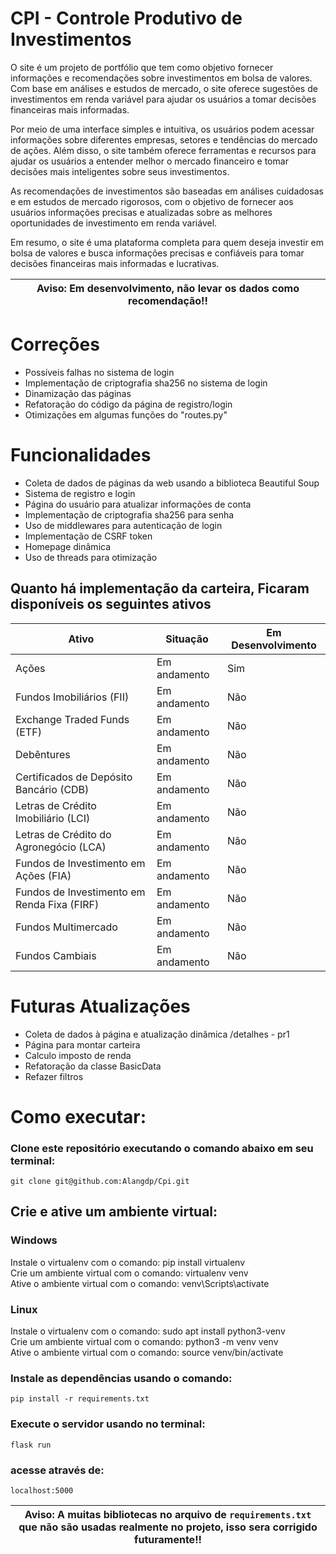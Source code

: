 
# CPI - Controle Produtivo de Investimentos

O site é um projeto de portfólio que tem como objetivo fornecer informações e recomendações sobre investimentos em bolsa de valores. Com base em análises e estudos de mercado, o site oferece sugestões de investimentos em renda variável para ajudar os usuários a tomar decisões financeiras mais informadas.

Por meio de uma interface simples e intuitiva, os usuários podem acessar informações sobre diferentes empresas, setores e tendências do mercado de ações. Além disso, o site também oferece ferramentas e recursos para ajudar os usuários a entender melhor o mercado financeiro e tomar decisões mais inteligentes sobre seus investimentos.

As recomendações de investimentos são baseadas em análises cuidadosas e em estudos de mercado rigorosos, com o objetivo de fornecer aos usuários informações precisas e atualizadas sobre as melhores oportunidades de investimento em renda variável.

Em resumo, o site é uma plataforma completa para quem deseja investir em bolsa de valores e busca informações precisas e confiáveis para tomar decisões financeiras mais informadas e lucrativas.

| Aviso: Em desenvolvimento, não levar os dados como recomendação!! |
| ---|

# Correções
- Possíveis falhas no sistema de login 
- Implementação de criptografia sha256 no sistema de login
- Dinamização das páginas
- Refatoração do código da página de registro/login
- Otimizações em algumas funções do "routes.py"

# Funcionalidades
- Coleta de dados de páginas da web usando a biblioteca Beautiful Soup  
- Sistema de registro e login  
- Página do usuário para atualizar informações de conta  
- Implementação de criptografia sha256 para senha  
- Uso de middlewares para autenticação de login  
- Implementação de CSRF token  
- Homepage dinâmica 
- Uso de threads para otimização

## Quanto há implementação da carteira, Ficaram disponíveis os seguintes ativos
| Ativo                                             | Situação      | Em Desenvolvimento |
|---------------------------------------------------|---------------|--------------------|
| Ações                                             | Em andamento  | Sim                |
| Fundos Imobiliários (FII)                         | Em andamento  | Não                |
| Exchange Traded Funds (ETF)                       | Em andamento  | Não                |
| Debêntures                                        | Em andamento  | Não                |
| Certificados de Depósito Bancário (CDB)           | Em andamento  | Não                |
| Letras de Crédito Imobiliário (LCI)               | Em andamento  | Não                |
| Letras de Crédito do Agronegócio (LCA)            | Em andamento  | Não                |
| Fundos de Investimento em Ações (FIA)             | Em andamento  | Não                |
| Fundos de Investimento em Renda Fixa (FIRF)       | Em andamento  | Não                |
| Fundos Multimercado                               | Em andamento  | Não                |
| Fundos Cambiais                                   | Em andamento  | Não                |


# Futuras Atualizações 
- Coleta de dados à página e atualização dinâmica /detalhes - pr1
- Página para montar carteira
- Calculo imposto de renda
- Refatoração da classe BasicData
- Refazer filtros

# Como executar:

### Clone este repositório executando o comando abaixo em seu terminal:

``` git clone git@github.com:Alangdp/Cpi.git ```

## Crie e ative um ambiente virtual:

### Windows

Instale o virtualenv com o comando: pip install virtualenv  
Crie um ambiente virtual com o comando: virtualenv venv  
Ative o ambiente virtual com o comando: venv\Scripts\activate  

### Linux

Instale o virtualenv com o comando: sudo apt install python3-venv  
Crie um ambiente virtual com o comando: python3 -m venv venv  
Ative o ambiente virtual com o comando: source venv/bin/activate  

### Instale as dependências usando o comando:

``` pip install -r requirements.txt ```

### Execute o servidor usando no terminal:

``` flask run ```

### acesse através de:

``` localhost:5000  ```

| Aviso: A muitas bibliotecas no arquivo de ``` requirements.txt ``` que não são usadas realmente no projeto, isso sera corrigido futuramente!! |
| ---|